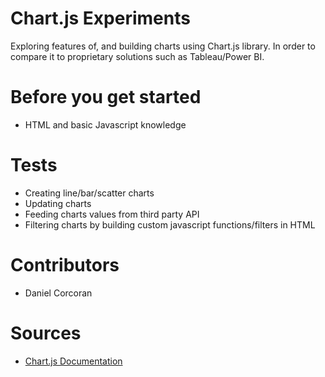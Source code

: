 # Chart.js Experiments
Exploring features of, and building charts using Chart.js library. In order to compare it to proprietary solutions such as Tableau/Power BI.

# Before you get started
- HTML and basic Javascript knowledge

# Tests
- Creating line/bar/scatter charts
- Updating charts
- Feeding charts values from third party API
- Filtering charts by building custom javascript functions/filters in HTML

# Contributors
- Daniel Corcoran

# Sources
- [Chart.js Documentation](https://www.chartjs.org)
